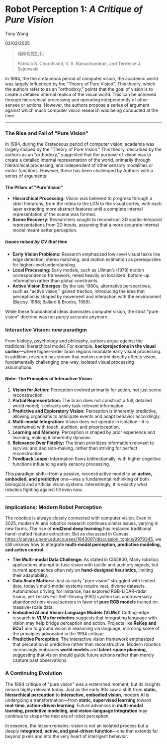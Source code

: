# Robot Perception 1: ***A Critique of Pure Vision***

Tony Wang

02/02/2025

> 纯粹视觉批判
>
> Patricia S. Churchland, V. S. Ramachandran, and Terrence J. Sejnowski







In 1994, the the cretaceous period of computer vision, the academic world was largely influenced by the "Theory of Pure Vision". This theory, which the authors refer to as an "orthodoxy," points that the goal of vision is to create a detailed internal replica of the visual world. This can be achieved through hierarchical processing and operating independently of other senses or actions. However, the authors propose a series of argument against which much computer vision research was being conducted at the time.



------

### The Rise and Fall of "Pure Vision"

In 1994, during the Cretaceous period of computer vision, academia was largely shaped by the "Theory of Pure Vision." This theory, described by the authors as an "orthodoxy," suggested that the purpose of vision was to create a detailed internal representation of the world, primarily through hierarchical processing, and independent of other sensory modalities or motor functions. However, these has been challenged by Authors with a series of arguments:

#### The Pillars of "Pure Vision"

- **Hierarchical Processing:** Vision was believed to progress through a strict hierarchy, from the retina to the LGN to the visual cortex, with each layer extracting more abstract features until a complete internal representation of the scene was formed.
- **Scene Recovery:** Researchers sought to reconstruct 3D spatio-temporal representations from 2D inputs, assuming that a more accurate internal model meant better perception.

##### Issues raised by CV that time

- **Early Vision Problems:** Research emphasized low-level visual tasks like edge detection, stereo matching, and motion estimation as prerequisites for higher-level understanding.
- **Local Processing:** Early models, such as Ullman’s (1979) motion correspondence framework, relied heavily on localized, bottom-up information rather than global constraints.
- **Active Vision Emerges:** By the late 1980s, alternative perspectives, such as "active vision," gained traction, introducing the idea that perception is shaped by movement and interaction with the environment (Bajcsy, 1988; Ballard & Brooks, 1989).

While these foundational ideas dominates computer vision, the strict "pure vision" doctrine was not purely accurate anymore.

### Interactive Vision: new paradigm

From biology, psychology and philosphy, authors argue against the traditional hierarchical model. For example, **backprojections in the visual cortex**—where higher-order brain regions modulate early visual processing. In addition, research has shown that motion control directly affects vision, fundamentally challenging one-way, isolated visual processing assumptions.

#### Note: The Principles of Interactive Vision

1. **Vision for Action:** Perception evolved primarily for action, not just scene reconstruction.
2. **Partial Representation:** The brain does not construct a full, detailed world model; it extracts only task-relevant information.
3. **Predictive and Exploratory Vision:** Perception is inherently predictive, allowing organisms to anticipate events and adapt behavior accordingly.
4. **Multi-modal Integration:** Vision does not operate in isolation—it is intertwined with touch, audition, and proprioception.
5. **Learning and Memory:** Perception is shaped by prior experience and learning, making it inherently dynamic.
6. **Relevance Over Fidelity:** The brain prioritizes information relevant to survival and decision-making, rather than striving for perfect reconstruction.
7. **Feedback Loops:** Information flows bidirectionally, with higher cognitive functions influencing early sensory processing.

This paradigm shift—from a passive, reconstructive model to an **active, embodied, and predictive** one—was a fundamental rethinking of both biological and artificial vision systems. Interestingly, it is exactly what robotics fighting against till even now. 

------

### Implications: Modern Robot Perception

The robotics is always closely connected with computer vision. Even in 2025, modern AI and robotics research continues  similar issues, varying in new forms. The rise of **end2end deep learning** has replaced traditional hand-crafted feature extraction. But as discussed in Canvas: https://canvas.upenn.edu/courses/1843097/discussion_topics/9979345, we still unknow how to integrate **multi-modal perception, predictive modeling, and active control.**



- **The Multi-modal Data Challenge:** As stated in CIS5800, Many robotics applications attempt to fuse vision with tactile and auditory signals, but current approaches often rely on **hand-designed heuristics**, limiting their adaptability.
- **Data Scale Matters:** Just as early "pure vision" struggled with limited data, today’s multi-modal systems require vast, diverse datasets. Autonomous driving, for instance, has explored RGB-LiDAR-radar fusion, yet Tesla’s Full Self-Driving (FSD) system has controversially abandoned non-visual sensors in favor of **pure RGB models** trained on massive-scale data.
- **Embodied AI and Vision-Language Models (VLMs):** Cutting-edge research in **VLMs for robotics** suggests that integrating language with vision may help bridge perception and action. Projects like **ReKep and ECoT** aim to ground vision in reasoning via language, mirroring some of the principles advocated in the 1994 critique.
- **Predictive Perception:** The interactive vision framework emphasized that perception is predictive rather than reconstructive. Modern robotics increasingly embraces **world models** and **latent-space planning**, suggesting that vision should guide future actions rather than merely capture past observations.

### A Continuing Evolution

The 1994 critique of "pure vision" was a watershed moment, but its insights remain highly relevant today. Just as the early 90s saw a shift from **static, hierarchical perception** to **interactive, embodied vision**, modern AI is undergoing a transformation—from **static, supervised learning** toward **real-time, action-driven learning**. Future advances in **multi-modal learning, predictive modeling, and vision-language integration** may continue to shape the next era of robot perception.

In essence, the lesson remains: vision is not an isolated process but a deeply **integrated, active, and goal-driven function**—one that extends far beyond pixels and into the very heart of intelligent behavior.